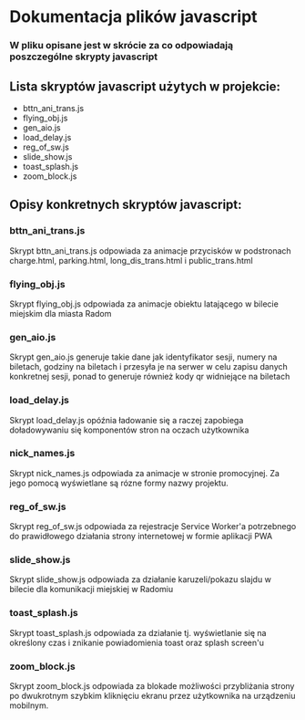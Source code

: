 # Dokumentacja plików javascript
### W pliku opisane jest w skrócie za co odpowiadają poszczególne skrypty javascript

## Lista skryptów javascript użytych w projekcie:
- bttn_ani_trans.js
- flying_obj.js
- gen_aio.js
- load_delay.js
- reg_of_sw.js
- slide_show.js
- toast_splash.js
- zoom_block.js

## Opisy konkretnych skryptów javascript:

### bttn_ani_trans.js
Skrypt bttn_ani_trans.js odpowiada za animacje przycisków w podstronach charge.html, parking.html, long_dis_trans.html i public_trans.html
### flying_obj.js
Skrypt flying_obj.js odpowiada za animacje obiektu latającego w bilecie miejskim dla miasta Radom
### gen_aio.js
Skrypt gen_aio.js generuje takie dane jak identyfikator sesji, numery na biletach, godziny na biletach i przesyła je na serwer w celu zapisu danych konkretnej sesji, ponad to generuje również kody qr widniejące na biletach
### load_delay.js
Skrypt load_delay.js opóźnia ładowanie się a raczej zapobiega doładowywaniu się komponentów stron na oczach użytkownika
### nick_names.js
Skrypt nick_names.js odpowiada za animacje w stronie promocyjnej. Za jego pomocą wyświetlane są rózne formy nazwy projektu.
### reg_of_sw.js
Skrypt reg_of_sw.js odpowiada za rejestracje Service Worker'a potrzebnego do prawidłowego działania strony internetowej w formie aplikacji PWA
### slide_show.js
Skrypt slide_show.js odpowiada za działanie karuzeli/pokazu slajdu w bilecie dla komunikacji miejskiej w Radomiu
### toast_splash.js
Skrypt toast_splash.js odpowiada za działanie tj. wyświetlanie się na określony czas i znikanie powiadomienia toast oraz splash screen'u
### zoom_block.js 
Skrypt zoom_block.js odpowiada za blokade możliwości przybliżania strony po dwukrotnym szybkim kliknięciu ekranu przez użytkownika na urządzeniu mobilnym.


